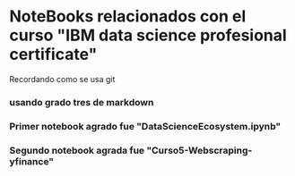 # NoteBooks relacionados con el curso "IBM data science profesional certificate"
Recordando como se usa git
### usando grado tres de markdown
### Primer notebook agrado fue "DataScienceEcosystem.ipynb"
### Segundo notebook agrada fue "Curso5-Webscraping-yfinance"
